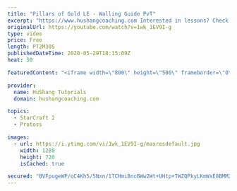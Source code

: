 ```yaml
---
title: "Pillars of Gold LE - Walling Guide PvT"
excerpt: "https://www.hushangcoaching.com Interested in lessons? Check out the website for more information ------------------------------------------------------------------------------------------------------- Want to support HuShang Tutorials directly? Patreon is a website where you can contribute a monthly"
originalUrl: https://youtube.com/watch?v=1wk_1EV9I-g
type: video
price: Free
length: PT2M30S
publishedDateTime: 2020-05-29T18:15:09Z
heat: 50

featuredContent: "<iframe width=\"800\" height=\"500\" frameborder=\"0\" src=\"https://www.youtube.com/embed/1wk_1EV9I-g\" allow=\"accelerometer; autoplay; encrypted-media; gyroscope; picture-in-picture\" allowfullscreen></iframe>"

provider:
  name: HuShang Tutorials
  domain: hushangcoaching.com

topics:
  - StarCraft 2
  - Protoss

images:
  - url: https://i.ytimg.com/vi/1wk_1EV9I-g/maxresdefault.jpg
    width: 1280
    height: 720
    isCached: true

secured: "BVFpugeWP/oC4Kh5/5Nxn/1TCHmiBncBWw2Wt+UHtp+TWZQPkyLKmWxE8BMM2K0u4G49ixIWP71OGkG3Gir2B6xztUBg2H5VTmHBMaoQKwvkonuUu6mNJIgTZq8siGhlnKXax96VN/poFWOcgLx7jyLjSHhoQRMSRmYMncqUYombUqFLSMC4733D1J3NOEn/H3HWZmo+c3tYuDuFeYcH5o14HSN4Ef2+HPL+pWa9b6tSsKBiIBR4jgU37rD/1zWZKoSiK2B0sXYvwzJB1MUdgTG1XNkLISdeXq9qh6IhtlUZ1fM8SnsHaZL2v57vihILigFhuXbV4Gn1wQLb9w3v8SVY4wflaOWvyDe39qTGwC0Q7AFQEdjzqgIjWHRC1Mdw1VsRlSv+1k5dibGb2JNBsiA+o+Q7rqykiw4YZYa7Jko=;f3LOHCjPQv210FnrozfRUA=="
---
```


